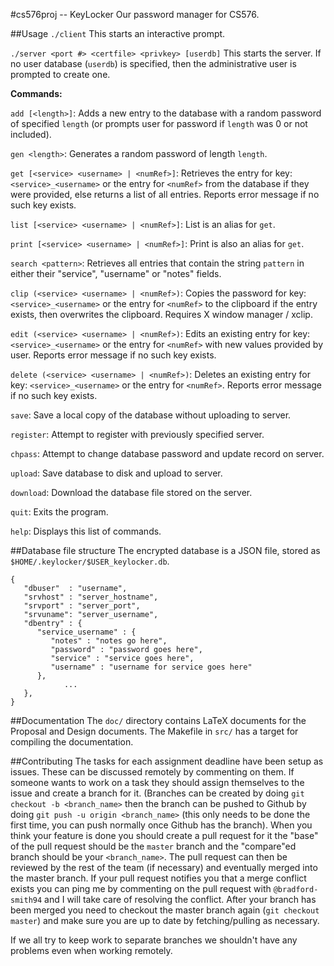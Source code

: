 #cs576proj -- KeyLocker
Our password manager for CS576.

##Usage
`./client` This starts an interactive prompt.

`./server <port #> <certfile> <privkey> [userdb]` This starts the server. If no user database (`userdb`) is specified, then the administrative user is prompted to create one.

**Commands:**

`add [<length>]`: 	Adds a new entry to the database with a random password of specified `length` (or prompts user for password if `length` was 0 or not included).

`gen <length>`:   Generates a random password of length `length`.

`get [<service> <username> | <numRef>]`:    Retrieves the entry for key: `<service>_<username>` or the entry for `<numRef>` from the database if they were provided, else returns a list of all entries. Reports error message if no such key exists.

`list [<service> <username> | <numRef>]`:   List is an alias for `get`.

`print [<service> <username> | <numRef>]`:   Print is also an alias for `get`.

`search <pattern>`:    Retrieves all entries that contain the string `pattern` in either their "service", "username" or "notes" fields.

`clip (<service> <username> | <numRef>)`:	Copies the password for key: `<service>_<username>` or the entry for `<numRef>` to the clipboard if the entry exists, then overwrites the clipboard. Requires X window manager / xclip.

`edit (<service> <username> | <numRef>)`:	 Edits an existing entry for key: `<service>_<username>` or the entry for `<numRef>` with new values provided by user. Reports error message if no such key exists.

`delete (<service> <username> | <numRef>)`: Deletes an existing entry for key: `<service>_<username>` or the entry for `<numRef>`. Reports error message if no such key exists.

`save`:         Save a local copy of the database without uploading to server.

`register`:     Attempt to register with previously specified server.

`chpass`:       Attempt to change database password and update record on server.

`upload`:       Save database to disk and upload to server.

`download`:     Download the database file stored on the server.

`quit`: Exits the program.

`help`: Displays this list of commands.

##Database file structure
The encrypted database is a JSON file, stored as `$HOME/.keylocker/$USER_keylocker.db`.

```
{
   "dbuser"  : "username",
   "srvhost" : "server_hostname",
   "srvport" : "server_port",
   "srvuname": "server_username",
   "dbentry" : {
      "service_username" : {
         "notes" : "notes go here",
         "password" : "password goes here",
         "service" : "service goes here",
         "username" : "username for service goes here"
      },
			...
   },
}
```

##Documentation
The `doc/` directory contains LaTeX documents for the Proposal and Design documents. The Makefile in `src/` has a target for compiling the documentation.

##Contributing
The tasks for each assignment deadline have been setup as issues.
These can be discussed remotely by commenting on them.
If someone wants to work on a task they should assign themselves to the issue and create a branch for it.
(Branches can be created by doing `git checkout -b <branch_name>` then the branch can be pushed to Github by doing `git push -u origin <branch_name>` (this only needs to be done the first time, you can push normally once Github has the branch).
When you think your feature is done you should create a pull request for it the "base" of the pull request should be the `master` branch and the "compare"ed branch should be your `<branch_name>`.
The pull request can then be reviewed by the rest of the team (if necessary) and eventually merged into the master branch.
If your pull request notifies you that a merge conflict exists you can ping me by commenting on the pull request with `@bradford-smith94` and I will take care of resolving the conflict.
After your branch has been merged you need to checkout the master branch again (`git checkout master`) and make sure you are up to date by fetching/pulling as necessary.

If we all try to keep work to separate branches we shouldn't have any problems even when working remotely.
